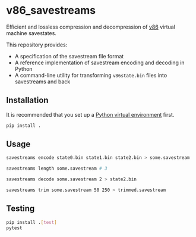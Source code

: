 # v86_savestreams

Efficient and lossless compression and decompression of [v86](https://copy.sh/v86/) virtual machine savestates.

This repository provides:
- A specification of the savestream file format
- A reference implementation of savestream encoding and decoding in Python
- A command-line utility for transforming `v86state.bin` files into savestreams and back

## Installation

It is recommended that you set up a [Python virtual environment](https://docs.python.org/3/library/venv.html) first.

```sh
pip install .
```

## Usage



```sh
savestreams encode state0.bin state1.bin state2.bin > some.savestream
```

```sh
savestreams length some.savestream # 3
```

```sh
savestreams decode some.savestream 2 > state2.bin
```

```sh
savestreams trim some.savestream 50 250 > trimmed.savestream
```


## Testing

```sh
pip install .[test]
pytest
```
